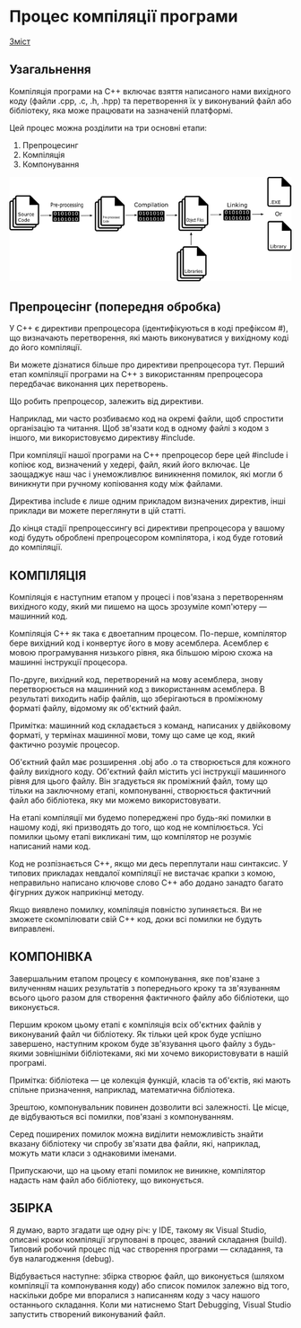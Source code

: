 # Процес компіляції програми

[Зміст](../README.md)

## Узагальнення



Компіляція програми на C++ включає взяття написаного нами вихідного коду (файли .cpp, .c, .h, .hpp) та перетворення їх у виконуваний файл або бібліотеку, яка може працювати на зазначеній платформі.

Цей процес можна розділити на три основні етапи:

1. Препроцесинг
2. Компіляція
3. Компонування

![Етапи створення виконуваного файлу](img/02-011.png)

## Препроцесінг (попередня обробка)
У C++ є директиви препроцесора (ідентифікуються в коді префіксом #), що визначають перетворення, які мають виконуватися у вихідному коді до його компіляції.

Ви можете дізнатися більше про директиви препроцесора тут. Перший етап компіляції програми на C++ з використанням препроцесора передбачає виконання цих перетворень.

Що робить препроцесор, залежить від директиви.

Наприклад, ми часто розбиваємо код на окремі файли, щоб спростити організацію та читання. Щоб зв'язати код в одному файлі з кодом з іншого, ми використовуємо директиву #include.

При компіляції нашої програми на C++ препроцесор бере цей #include і копіює код, визначений у хедері, файл, який його включає. Це заощаджує наш час і унеможливлює виникнення помилок, які могли б виникнути при ручному копіювання коду між файлами.

Директива include є лише одним прикладом визначених директив, інші приклади ви можете переглянути в цій статті.

До кінця стадії препроцессингу всі директиви препроцесора у вашому коді будуть оброблені препроцесором компілятора, і код буде готовий до компіляції.

## КОМПІЛЯЦІЯ
Компіляція є наступним етапом у процесі і пов'язана з перетворенням вихідного коду, який ми пишемо на щось зрозуміле комп'ютеру — машинний код.

Компіляція C++ як така є двоетапним процесом. По-перше, компілятор бере вихідний код і конвертує його в мову асемблера. Асемблер є мовою програмування низького рівня, яка більшою мірою схожа на машинні інструкції процесора.

По-друге, вихідний код, перетворений на мову асемблера, знову перетворюється на машинний код з використанням асемблера. В результаті виходить набір файлів, що зберігаються в проміжному форматі файлу, відомому як об'єктний файл.

Примітка: машинний код складається з команд, написаних у двійковому форматі, у термінах машинної мови, тому що саме це код, який фактично розуміє процесор.

Об'єктний файл має розширення .obj або .o та створюється для кожного файлу вихідного коду. Об'єктний файл містить усі інструкції машинного рівня для цього файлу. Він згадується як проміжний файл, тому що тільки на заключному етапі, компонуванні, створюється фактичний файл або бібліотека, яку ми можемо використовувати.

На етапі компіляції ми будемо попереджені про будь-які помилки в нашому коді, які призводять до того, що код не компілюється. Усі помилки цьому етапі викликані тим, що компілятор не розуміє написаний нами код.

Код не розпізнається C++, якщо ми десь переплутали наш синтаксис. У типових прикладах невдалої компіляції не вистачає крапки з комою, неправильно написано ключове слово C++ або додано занадто багато фігурних дужок наприкінці методу.

Якщо виявлено помилку, компіляція повністю зупиняється. Ви не зможете скомпілювати свій C++ код, доки всі помилки не будуть виправлені.

## КОМПОНІВКА
Завершальним етапом процесу є компонування, яке пов'язане з вилученням наших результатів з попереднього кроку та зв'язуванням всього цього разом для створення фактичного файлу або бібліотеки, що виконується.

Першим кроком цьому етапі є компіляція всіх об'єктних файлів у виконуваний файл чи бібліотеку. Як тільки цей крок буде успішно завершено, наступним кроком буде зв'язування цього файлу з будь-якими зовнішніми бібліотеками, які ми хочемо використовувати в нашій програмі.

Примітка: бібліотека — це колекція функцій, класів та об'єктів, які мають спільне призначення, наприклад, математична бібліотека.

Зрештою, компонувальник повинен дозволити всі залежності. Це місце, де відбуваються всі помилки, пов'язані з компонуванням.

Серед поширених помилок можна виділити неможливість знайти вказану бібліотеку чи спробу зв'язати два файли, які, наприклад, можуть мати класи з однаковими іменами.

Припускаючи, що на цьому етапі помилок не виникне, компілятор надасть нам файл або бібліотеку, що виконується.

## ЗБІРКА
Я думаю, варто згадати ще одну річ: у IDE, такому як Visual Studio, описані кроки компіляції згруповані в процес, званий складання (build). Типовий робочий процес під час створення програми — складання, та був налагодження (debug).

Відбувається наступне: збірка створює файл, що виконується (шляхом компіляції та компонування коду) або список помилок залежно від того, наскільки добре ми впоралися з написанням коду з часу нашого останнього складання. Коли ми натиснемо Start Debugging, Visual Studio запустить створений виконуваний файл.
